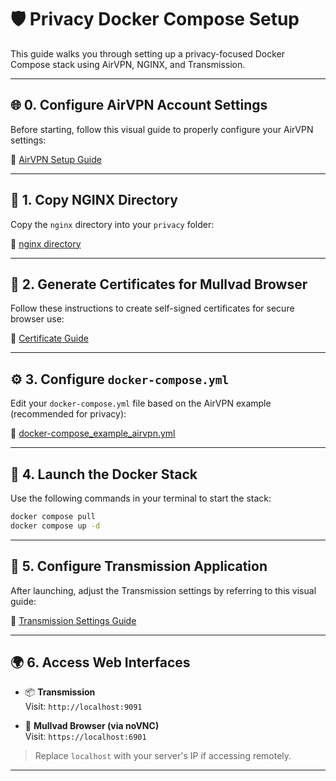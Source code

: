 # 🛡️ Privacy Docker Compose Setup

This guide walks you through setting up a privacy-focused Docker Compose stack using AirVPN, NGINX, and Transmission.

---

## 🌐 0. Configure AirVPN Account Settings

Before starting, follow this visual guide to properly configure your AirVPN settings:

📸 [AirVPN Setup Guide](https://github.com/dillacorn/deb-omv-dots/tree/main/docker_compose_examples/privacy/airvpn_settings)

---

## 📁 1. Copy NGINX Directory

Copy the `nginx` directory into your `privacy` folder:

🔗 [nginx directory](https://github.com/dillacorn/deb-omv-dots/tree/main/docker_compose_examples/privacy/nginx)

---

## 🔐 2. Generate Certificates for Mullvad Browser

Follow these instructions to create self-signed certificates for secure browser use:

📄 [Certificate Guide](https://github.com/dillacorn/deb-omv-dots/blob/main/docker_compose_examples/privacy/selkies-certs/RUN_COMMANDS.md)

---

## ⚙️ 3. Configure `docker-compose.yml`

Edit your `docker-compose.yml` file based on the AirVPN example (recommended for privacy):

📄 [docker-compose_example_airvpn.yml](https://github.com/dillacorn/deb-omv-dots/blob/main/docker_compose_examples/privacy/docker-compose_example_airvpn.yml)

---

## 🚀 4. Launch the Docker Stack

Use the following commands in your terminal to start the stack:

```bash
docker compose pull
docker compose up -d
```

---

## 🧭 5. Configure Transmission Application

After launching, adjust the Transmission settings by referring to this visual guide:

📸 [Transmission Settings Guide](https://github.com/dillacorn/deb-omv-dots/tree/main/docker_compose_examples/privacy/transmission_settings)

---

## 🌍 6. Access Web Interfaces

- 📦 **Transmission**  
  Visit: `http://localhost:9091`

- 🔐 **Mullvad Browser (via noVNC)**  
  Visit: `https://localhost:6901`

> Replace `localhost` with your server's IP if accessing remotely.

---
